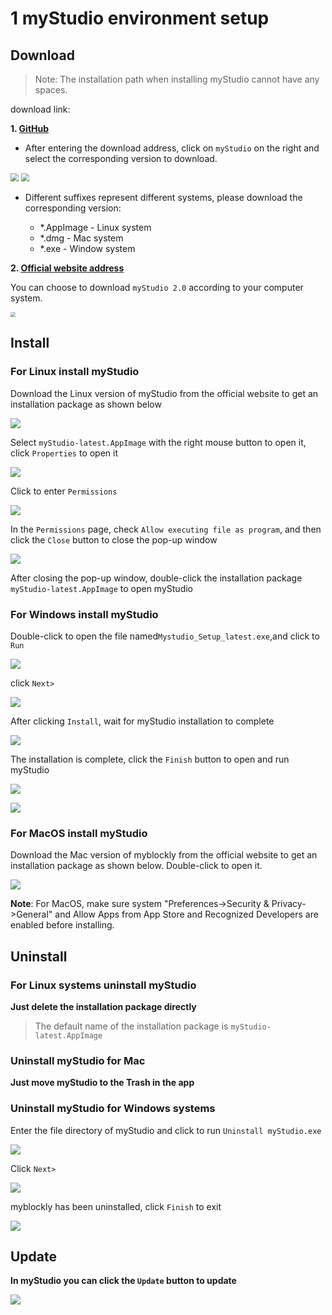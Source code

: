 # 1 myStudio environment setup

## Download

>Note: The installation path when installing myStudio cannot have any spaces.

download link:

**1. [GitHub](https://github.com/elephantrobotics/myStudio)**

* After entering the download address, click on `myStudio` on the right and select the corresponding version to download.

<img src="../../../../resources/5-BasicApplication/5.2.2/m5/img/github.png" style="zoom: 80%;" />

<img src="../../../../resources/5-BasicApplication/5.2.2/m5/img/github_download.png" style="zoom: 80%;" />

* Different suffixes represent different systems, please download the corresponding version:

  - *.AppImage - Linux system

  * *.dmg - Mac system
  * *.exe - Window system



**2. [Official website address](https://www.elephantrobotics.com/download/)**

You can choose to download `myStudio 2.0` according to your computer system.

<img src="../../../../resources/5-BasicApplication/5.2.2/m5/img/download.png" style="zoom: 50%;" />









## Install

### For Linux  install myStudio

Download the Linux version of myStudio from the official website to get an installation package as shown below

![](../../../../resources/5-BasicApplication/5.2.2/m5/img/320/appimage.png)





Select `myStudio-latest.AppImage` with the right mouse button to open it, click `Properties` to open it

<img src="../../../../resources/5-BasicApplication/5.2.2/m5/img/320/appimage1.png"  />



Click to enter `Permissions`

<img src="../../../../resources/5-BasicApplication/5.2.2/m5/img/320/appimage2.png"  />



In the `Permissions` page, check `Allow executing file as program`, and then click the `Close` button to close the pop-up window

<img src="../../../../resources/5-BasicApplication/5.2.2/m5/img/320/appimage3.png"  />



After closing the pop-up window, double-click the installation package `myStudio-latest.AppImage` to open myStudio









### For Windows install myStudio

Double-click to open the file named`Mystudio_Setup_latest.exe`,and click to `Run`

![](../../../../resources/5-BasicApplication/5.2.2/m5/img/install_1.png)



click `Next>`

![](../../../../resources/5-BasicApplication/5.2.2/m5/img/install_2.png)

After clicking `Install`, wait for myStudio installation to complete

![](../../../../resources/5-BasicApplication/5.2.2/m5/img/install_3.png)



The installation is complete, click the `Finish` button to open and run myStudio

![](../../../../resources/5-BasicApplication/5.2.2/m5/img/install_4.png)

![](../../../../resources/5-BasicApplication/5.2.2/m5/img/install_5.png)



### For MacOS install myStudio

Download the Mac version of myblockly from the official website to get an installation package as shown below. Double-click to open it.

![](../../../../resources/5-BasicApplication/5.2.2/m5/img/mac.png)

**Note**: For MacOS, make sure system "Preferences->Security & Privacy->General" and Allow Apps from App Store and Recognized Developers are enabled before installing.



## Uninstall

### For Linux systems uninstall myStudio

**Just delete the installation package directly**

>The default name of the installation package is `myStudio-latest.AppImage`





### Uninstall myStudio for Mac

**Just move myStudio to the Trash in the app**



### Uninstall myStudio for Windows systems

Enter the file directory of myStudio and click to run `Uninstall myStudio.exe`

![](../../../../resources/5-BasicApplication/5.2.2/m5/img/uninstall_1.png)



Click `Next>`



![](../../../../resources/5-BasicApplication/5.2.2/m5/img/uninstall_2.png)



myblockly has been uninstalled, click `Finish` to exit

![](../../../../resources/5-BasicApplication/5.2.2/m5/img/uninstall_4.png)



## Update



**In myStudio you can click the `Update` button to update**



![](../../../../resources/5-BasicApplication/5.2.2/m5/img/update.png)